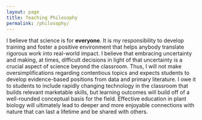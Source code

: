 ```yaml
---
layout: page
title: Teaching Philosophy
permalink: /philosophy/
---
```


I believe that science is for **everyone**. It is my responsibility to develop training and foster a positive environment that helps anybody translate rigorous work into real-world impact. I believe that embracing uncertainty and making, at times, difficult decisions in light of that uncertainty is a crucial aspect of science beyond the classroom. Thus, I will not make oversimplifications regarding contentious topics and expects students to develop evidence-based positions from data and primary literature. I owe it to students to include rapidly changing technology in the classroom that builds relevant marketable skills, but learning outcomes will build off of a well-rounded conceptual basis for the field. Effective education in plant biology will ultimately lead to deeper and more enjoyable connections with nature that can last a lifetime and be shared with others.
